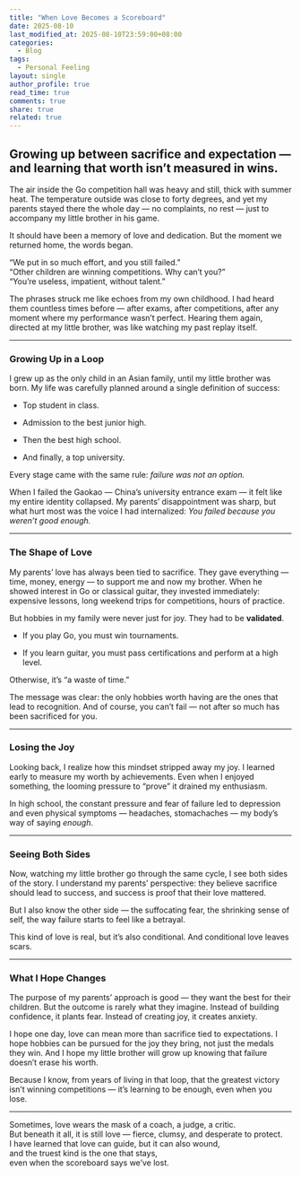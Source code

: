 ```yaml
---
title: "When Love Becomes a Scoreboard"
date: 2025-08-10
last_modified_at: 2025-08-10T23:59:00+08:00
categories:
  - Blog
tags:
  - Personal Feeling
layout: single
author_profile: true
read_time: true
comments: true
share: true
related: true
---
```


## Growing up between sacrifice and expectation — and learning that worth isn’t measured in wins.

The air inside the Go competition hall was heavy and still, thick with summer heat. The temperature outside was close to forty degrees, and yet my parents stayed there the whole day — no complaints, no rest — just to accompany my little brother in his game.

It should have been a memory of love and dedication. But the moment we returned home, the words began.

“We put in so much effort, and you still failed.”  
 “Other children are winning competitions. Why can’t you?”  
 “You’re useless, impatient, without talent.”

The phrases struck me like echoes from my own childhood. I had heard them countless times before — after exams, after competitions, after any moment where my performance wasn’t perfect. Hearing them again, directed at my little brother, was like watching my past replay itself.

---

### **Growing Up in a Loop**

I grew up as the only child in an Asian family, until my little brother was born. My life was carefully planned around a single definition of success:

* Top student in class.

* Admission to the best junior high.

* Then the best high school.

* And finally, a top university.

Every stage came with the same rule: *failure was not an option.*

When I failed the Gaokao — China’s university entrance exam — it felt like my entire identity collapsed. My parents’ disappointment was sharp, but what hurt most was the voice I had internalized: *You failed because you weren’t good enough.*

---

### **The Shape of Love**

My parents’ love has always been tied to sacrifice. They gave everything — time, money, energy — to support me and now my brother. When he showed interest in Go or classical guitar, they invested immediately: expensive lessons, long weekend trips for competitions, hours of practice.

But hobbies in my family were never just for joy. They had to be **validated**.

* If you play Go, you must win tournaments.

* If you learn guitar, you must pass certifications and perform at a high level.

Otherwise, it’s “a waste of time.”

The message was clear: the only hobbies worth having are the ones that lead to recognition. And of course, you can’t fail — not after so much has been sacrificed for you.

---

### **Losing the Joy**

Looking back, I realize how this mindset stripped away my joy. I learned early to measure my worth by achievements. Even when I enjoyed something, the looming pressure to “prove” it drained my enthusiasm.

In high school, the constant pressure and fear of failure led to depression and even physical symptoms — headaches, stomachaches — my body’s way of saying *enough*.

---

### **Seeing Both Sides**

Now, watching my little brother go through the same cycle, I see both sides of the story. I understand my parents’ perspective: they believe sacrifice should lead to success, and success is proof that their love mattered.

But I also know the other side — the suffocating fear, the shrinking sense of self, the way failure starts to feel like a betrayal.

This kind of love is real, but it’s also conditional. And conditional love leaves scars.

---

### **What I Hope Changes**

The purpose of my parents’ approach is good — they want the best for their children. But the outcome is rarely what they imagine. Instead of building confidence, it plants fear. Instead of creating joy, it creates anxiety.

I hope one day, love can mean more than sacrifice tied to expectations. I hope hobbies can be pursued for the joy they bring, not just the medals they win. And I hope my little brother will grow up knowing that failure doesn’t erase his worth.

Because I know, from years of living in that loop, that the greatest victory isn’t winning competitions — it’s learning to be enough, even when you lose.

---

Sometimes, love wears the mask of a coach, a judge, a critic.  
 But beneath it all, it is still love — fierce, clumsy, and desperate to protect.  
 I have learned that love can guide, but it can also wound,  
 and the truest kind is the one that stays,  
 even when the scoreboard says we’ve lost.

